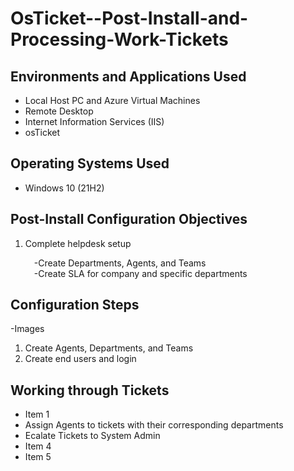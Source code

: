 # OsTicket--Post-Install-and-Processing-Work-Tickets

<h2>Environments and Applications Used</h2>

- Local Host PC and Azure Virtual Machines
- Remote Desktop
- Internet Information Services (IIS)
- osTicket

<h2>Operating Systems Used </h2>

- Windows 10</b> (21H2)

<h2>Post-Install Configuration Objectives</h2>

1. Complete helpdesk setup

   &emsp;-Create Departments, Agents, and Teams                     
 &emsp;-Create SLA for company and specific departments
 
<h2>Configuration Steps</h2> 
-Images

1. Create Agents, Departments, and Teams 
2. Create end users and login


<h2>Working through Tickets</h2>

- Item 1
- Assign Agents to tickets with their corresponding departments
- Ecalate Tickets to System Admin 
- Item 4
- Item 5
